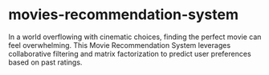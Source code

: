 # movies-recommendation-system
In a world overflowing with cinematic choices, finding the perfect movie can feel overwhelming. This Movie Recommendation System leverages collaborative filtering and matrix factorization to predict user preferences based on past ratings. 
